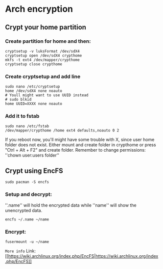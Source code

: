 # Arch encryption

## Crypt your home partition

### Create partition for home and then:

```
cryptsetup -v luksFormat /dev/sdX4
cryptsetup open /dev/sdX4 crypthome
mkfs -t ext4 /dev/mapper/crypthome
cryptsetup close crypthome
```

### Create cryptsetup and add line

```
sudo nano /etc/cryptsetup
home /dev/sdX4 none noauto
# Youll might want to use UUID instead
# sudo blkid
home UUID=XXXX none noauto
```

### Add it to fstab

```
sudo nano /etc/fstab
/dev/mapper/crypthome /home ext4 defaults,noauto 0 2
```

If you reboot now, you'll might have some trouble with X, since user home folder does not exist. Either mount and create folder in crypthome or press "Ctrl + Alt + F2" and create folder. Remember to change permissions: ''chown user:users folder''


## Crypt using EncFS

```
sudo pacman -S encfs
```

### Setup and decrypt:

''.name'' will hold the encrypted data while ''name'' will show the unencrypted data.

```
encfs ~/.name ~/name
```

### Encrypt:

```
fusermount -u ~/name
```

``` More info ```
Link: [[https://wiki.archlinux.org/index.php/EncFS|https://wiki.archlinux.org/index.php/EncFS]]


